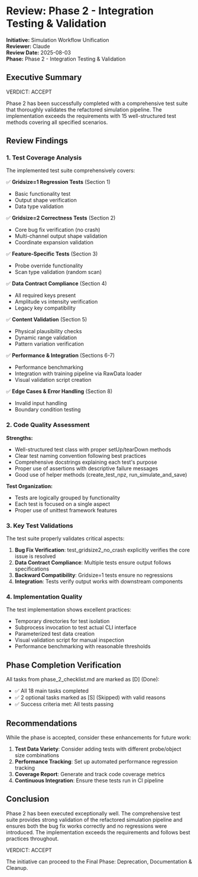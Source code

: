 # Review: Phase 2 - Integration Testing & Validation

**Initiative:** Simulation Workflow Unification  
**Reviewer:** Claude  
**Review Date:** 2025-08-03  
**Phase:** Phase 2 - Integration Testing & Validation

## Executive Summary

VERDICT: ACCEPT

Phase 2 has been successfully completed with a comprehensive test suite that thoroughly validates the refactored simulation pipeline. The implementation exceeds the requirements with 15 well-structured test methods covering all specified scenarios.

## Review Findings

### 1. Test Coverage Analysis

The implemented test suite comprehensively covers:

✅ **Gridsize=1 Regression Tests** (Section 1)
- Basic functionality test
- Output shape verification
- Data type validation

✅ **Gridsize=2 Correctness Tests** (Section 2)  
- Core bug fix verification (no crash)
- Multi-channel output shape validation
- Coordinate expansion validation

✅ **Feature-Specific Tests** (Section 3)
- Probe override functionality
- Scan type validation (random scan)

✅ **Data Contract Compliance** (Section 4)
- All required keys present
- Amplitude vs intensity verification
- Legacy key compatibility

✅ **Content Validation** (Section 5)
- Physical plausibility checks
- Dynamic range validation
- Pattern variation verification

✅ **Performance & Integration** (Sections 6-7)
- Performance benchmarking
- Integration with training pipeline via RawData loader
- Visual validation script creation

✅ **Edge Cases & Error Handling** (Section 8)
- Invalid input handling
- Boundary condition testing

### 2. Code Quality Assessment

**Strengths:**
- Well-structured test class with proper setUp/tearDown methods
- Clear test naming convention following best practices
- Comprehensive docstrings explaining each test's purpose
- Proper use of assertions with descriptive failure messages
- Good use of helper methods (create_test_npz, run_simulate_and_save)

**Test Organization:**
- Tests are logically grouped by functionality
- Each test is focused on a single aspect
- Proper use of unittest framework features

### 3. Key Test Validations

The test suite properly validates critical aspects:

1. **Bug Fix Verification**: test_gridsize2_no_crash explicitly verifies the core issue is resolved
2. **Data Contract Compliance**: Multiple tests ensure output follows specifications
3. **Backward Compatibility**: Gridsize=1 tests ensure no regressions
4. **Integration**: Tests verify output works with downstream components

### 4. Implementation Quality

The test implementation shows excellent practices:
- Temporary directories for test isolation
- Subprocess invocation to test actual CLI interface
- Parameterized test data creation
- Visual validation script for manual inspection
- Performance benchmarking with reasonable thresholds

## Phase Completion Verification

All tasks from phase_2_checklist.md are marked as [D] (Done):
- ✅ All 18 main tasks completed
- ✅ 2 optional tasks marked as [S] (Skipped) with valid reasons
- ✅ Success criteria met: All tests passing

## Recommendations

While the phase is accepted, consider these enhancements for future work:

1. **Test Data Variety**: Consider adding tests with different probe/object size combinations
2. **Performance Tracking**: Set up automated performance regression tracking
3. **Coverage Report**: Generate and track code coverage metrics
4. **Continuous Integration**: Ensure these tests run in CI pipeline

## Conclusion

Phase 2 has been executed exceptionally well. The comprehensive test suite provides strong validation of the refactored simulation pipeline and ensures both the bug fix works correctly and no regressions were introduced. The implementation exceeds the requirements and follows best practices throughout.

VERDICT: ACCEPT

The initiative can proceed to the Final Phase: Deprecation, Documentation & Cleanup.